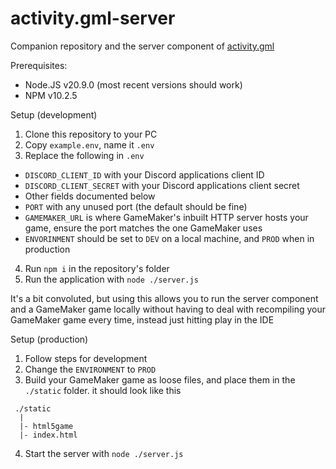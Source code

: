 # activity.gml-server

Companion repository and the server component of [activity.gml](https://github.com/Sidorakh/activity.gml)

Prerequisites: 
- Node.JS v20.9.0 (most recent versions should work)
- NPM v10.2.5

Setup (development)

1. Clone this repository to your PC
2. Copy `example.env`, name it `.env`
3. Replace the following in `.env`
  - `DISCORD_CLIENT_ID` with your Discord applications client ID 
  - `DISCORD_CLIENT_SECRET` with your Discord applications client secret
  - Other fields documented below
  - `PORT` with any unused port (the default should be fine)
  - `GAMEMAKER_URL` is where GameMaker's inbuilt HTTP server hosts your game, ensure the port matches the one GameMaker uses
  - `ENVORINMENT` should be set to `DEV` on a local machine, and `PROD` when in production
4. Run `npm i` in the repository's folder
5. Run the application with `node ./server.js`

It's a bit convoluted, but using this allows you to run the server component and a GameMaker game locally without having to deal with recompiling your GameMaker game every time, instead just hitting play in the IDE


Setup (production)
1. Follow steps for development
2. Change the `ENVIRONMENT` to `PROD`
3. Build your GameMaker game as loose files, and place them in the `./static` folder. it should look like this
```
 ./static
  |
  |- html5game
  |- index.html
```
4. Start the server with `node ./server.js`